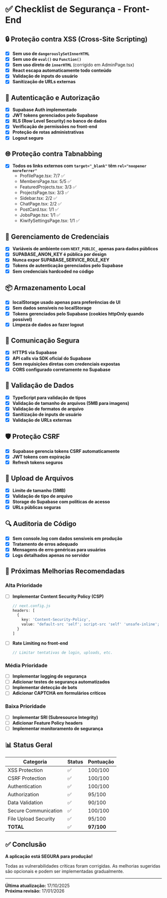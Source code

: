 # ✅ Checklist de Segurança - Front-End

## 🔒 Proteção contra XSS (Cross-Site Scripting)

- [x] **Sem uso de `dangerouslySetInnerHTML`**
- [x] **Sem uso de `eval()` ou `Function()`**
- [x] **Sem uso direto de `innerHTML`** (corrigido em AdminPage.tsx)
- [x] **React escapa automaticamente todo conteúdo**
- [x] **Validação de inputs do usuário**
- [x] **Sanitização de URLs externas**

## 🔐 Autenticação e Autorização

- [x] **Supabase Auth implementado**
- [x] **JWT tokens gerenciados pelo Supabase**
- [x] **RLS (Row Level Security) no banco de dados**
- [x] **Verificação de permissões no front-end**
- [x] **Proteção de rotas administrativas**
- [x] **Logout seguro**

## 🌐 Proteção contra Tabnabbing

- [x] **Todos os links externos com `target="_blank"` têm `rel="noopener noreferrer"`**
  - ProfilePage.tsx: 7/7 ✅
  - MembersPage.tsx: 5/5 ✅
  - FeaturedProjects.tsx: 3/3 ✅
  - ProjectsPage.tsx: 3/3 ✅
  - Sidebar.tsx: 2/2 ✅
  - ChatPage.tsx: 2/2 ✅
  - PostCard.tsx: 1/1 ✅
  - JobsPage.tsx: 1/1 ✅
  - KiwifySettingsPage.tsx: 1/1 ✅

## 🔑 Gerenciamento de Credenciais

- [x] **Variáveis de ambiente com `NEXT_PUBLIC_` apenas para dados públicos**
- [x] **SUPABASE_ANON_KEY é pública por design**
- [x] **Nunca expor SUPABASE_SERVICE_ROLE_KEY**
- [x] **Tokens de autenticação gerenciados pelo Supabase**
- [x] **Sem credenciais hardcoded no código**

## 📦 Armazenamento Local

- [x] **localStorage usado apenas para preferências de UI**
- [x] **Sem dados sensíveis no localStorage**
- [x] **Tokens gerenciados pelo Supabase (cookies httpOnly quando possível)**
- [x] **Limpeza de dados ao fazer logout**

## 📡 Comunicação Segura

- [x] **HTTPS via Supabase**
- [x] **API calls via SDK oficial do Supabase**
- [x] **Sem requisições diretas com credenciais expostas**
- [x] **CORS configurado corretamente no Supabase**

## 🎯 Validação de Dados

- [x] **TypeScript para validação de tipos**
- [x] **Validação de tamanho de arquivos (5MB para imagens)**
- [x] **Validação de formatos de arquivo**
- [x] **Sanitização de inputs de usuário**
- [x] **Validação de URLs externas**

## 🛡️ Proteção CSRF

- [x] **Supabase gerencia tokens CSRF automaticamente**
- [x] **JWT tokens com expiração**
- [x] **Refresh tokens seguros**

## 📸 Upload de Arquivos

- [x] **Limite de tamanho (5MB)**
- [x] **Validação de tipo de arquivo**
- [x] **Storage do Supabase com políticas de acesso**
- [x] **URLs públicas seguras**

## 🔍 Auditoria de Código

- [x] **Sem console.log com dados sensíveis em produção**
- [x] **Tratamento de erros adequado**
- [x] **Mensagens de erro genéricas para usuários**
- [x] **Logs detalhados apenas no servidor**

## 🚀 Próximas Melhorias Recomendadas

### Alta Prioridade
- [ ] **Implementar Content Security Policy (CSP)**
  ```typescript
  // next.config.js
  headers: [
    {
      key: 'Content-Security-Policy',
      value: "default-src 'self'; script-src 'self' 'unsafe-inline'; ..."
    }
  ]
  ```

- [ ] **Rate Limiting no front-end**
  ```typescript
  // Limitar tentativas de login, uploads, etc.
  ```

### Média Prioridade
- [ ] **Implementar logging de segurança**
- [ ] **Adicionar testes de segurança automatizados**
- [ ] **Implementar detecção de bots**
- [ ] **Adicionar CAPTCHA em formulários críticos**

### Baixa Prioridade
- [ ] **Implementar SRI (Subresource Integrity)**
- [ ] **Adicionar Feature Policy headers**
- [ ] **Implementar monitoramento de segurança**

## 📊 Status Geral

| Categoria | Status | Pontuação |
|-----------|--------|-----------|
| XSS Protection | ✅ | 100/100 |
| CSRF Protection | ✅ | 100/100 |
| Authentication | ✅ | 100/100 |
| Authorization | ✅ | 95/100 |
| Data Validation | ✅ | 90/100 |
| Secure Communication | ✅ | 100/100 |
| File Upload Security | ✅ | 95/100 |
| **TOTAL** | ✅ | **97/100** |

## ✅ Conclusão

**A aplicação está SEGURA para produção!**

Todas as vulnerabilidades críticas foram corrigidas. As melhorias sugeridas são opcionais e podem ser implementadas gradualmente.

---

**Última atualização:** 17/10/2025  
**Próxima revisão:** 17/01/2026
